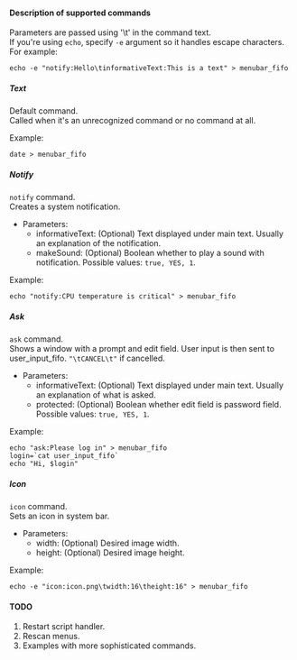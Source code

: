 #### Description of supported commands
Parameters are passed using '\t' in the command text.  
If you're using `echo`, specify `-e` argument so it handles escape characters.  
For example:  
```
echo -e "notify:Hello\tinformativeText:This is a text" > menubar_fifo
```

##### Text
Default command.  
Called when it's an unrecognized command or no command at all.

Example:
```
date > menubar_fifo
```

##### Notify
`notify` command.  
Creates a system notification.

- Parameters:
  - informativeText: (Optional) Text displayed under main text. Usually an explanation of the notification.
  - makeSound: (Optional) Boolean whether to play a sound with notification. Possible values: `true, YES, 1`.

Example:
```
echo "notify:CPU temperature is critical" > menubar_fifo
```

##### Ask
`ask` command.  
Shows a window with a prompt and edit field. User input is then sent to user_input_fifo. ``"\tCANCEL\t"`` if cancelled.

- Parameters:
  - informativeText: (Optional) Text displayed under main text. Usually an explanation of what is asked.
  - protected: (Optional) Boolean whether edit field is password field. Possible values: `true, YES, 1`.

Example:
```
echo "ask:Please log in" > menubar_fifo
login=`cat user_input_fifo`
echo "Hi, $login"
```

##### Icon
`icon` command.  
Sets an icon in system bar.

- Parameters:
  - width: (Optional) Desired image width.
  - height: (Optional) Desired image height.

Example:
```
echo -e "icon:icon.png\twidth:16\theight:16" > menubar_fifo
```

#### TODO
1. Restart script handler.
2. Rescan menus.
3. Examples with more sophisticated commands.
